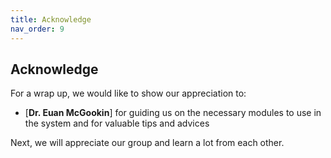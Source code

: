 ```yaml
---
title: Acknowledge
nav_order: 9
---
```


## Acknowledge
For a wrap up, we would like to show our appreciation to: <br>

* [**Dr. Euan McGookin**] for guiding us on the necessary modules to use in the system and for valuable tips and advices <br>

Next, we will appreciate our group and learn a lot from each other.   
